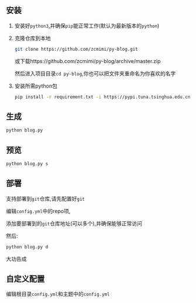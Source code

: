 ## 安装

1. 安装好`python3`,并确保`pip`能正常工作(默认为最新版本的`python`)

2. 克隆仓库到本地

    ```bash
    git clone https://github.com/zcmimi/py-blog.git
    ```
    
    或下载https://github.com/zcmimi/py-blog/archive/master.zip
    
    然后进入项目目录`cd py-blog`,你也可以把文件夹重命名为你喜欢的名字
    
3. 安装所需python包

    ```bash
    pip install -r requirement.txt -i https://pypi.tuna.tsinghua.edu.cn/simple
    ```
    
## 生成

```bash
python blog.py
```

## 预览

```bash
python blog.py s
```

## 部署

支持部署到`git`仓库,请先配置好`git`

编辑`config.yml`中的repo项,

添加要部署到的`git`仓库地址(可以多个),并确保能够正常访问

然后:

```bash
python blog.py d
```

大功告成

## 自定义配置

编辑根目录`config.yml`和主题中的`config.yml`
